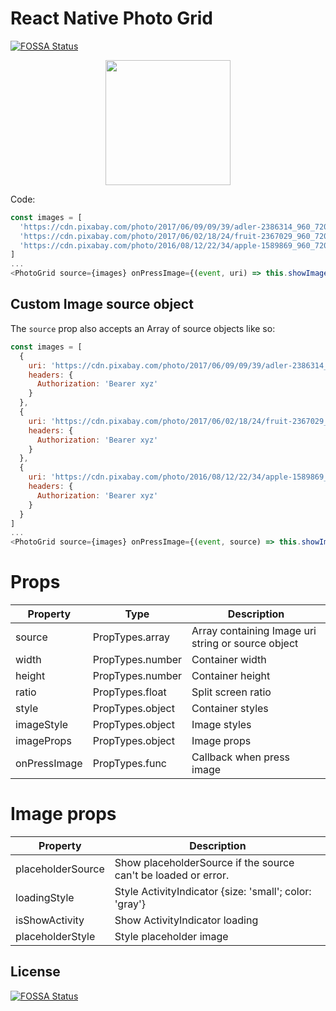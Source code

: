 # React Native Photo Grid
[![FOSSA Status](https://app.fossa.io/api/projects/git%2Bgithub.com%2Fduyluonglc%2Freact-native-thumbnail-grid.svg?type=shield)](https://app.fossa.io/projects/git%2Bgithub.com%2Fduyluonglc%2Freact-native-thumbnail-grid?ref=badge_shield)

<p align="center">
  <img src="https://github.com/duyluonglc/react-native-photo-grid/blob/master/grid.gif?raw=true" width=200/>
</p>

Code:

```js
const images = [
  'https://cdn.pixabay.com/photo/2017/06/09/09/39/adler-2386314_960_720.jpg',
  'https://cdn.pixabay.com/photo/2017/06/02/18/24/fruit-2367029_960_720.jpg',
  'https://cdn.pixabay.com/photo/2016/08/12/22/34/apple-1589869_960_720.jpg'
]
...
<PhotoGrid source={images} onPressImage={(event, uri) => this.showImage(uri)} />

```

## Custom Image source object

The `source` prop also accepts an Array of source objects like so:

```js
const images = [
  {
    uri: 'https://cdn.pixabay.com/photo/2017/06/09/09/39/adler-2386314_960_720.jpg',
    headers: {
      Authorization: 'Bearer xyz'
    }
  },
  {
    uri: 'https://cdn.pixabay.com/photo/2017/06/02/18/24/fruit-2367029_960_720.jpg',
    headers: {
      Authorization: 'Bearer xyz'
    }
  },
  {
    uri: 'https://cdn.pixabay.com/photo/2016/08/12/22/34/apple-1589869_960_720.jpg'
    headers: {
      Authorization: 'Bearer xyz'
    }
  }
]
...
<PhotoGrid source={images} onPressImage={(event, source) => this.showImage(source.uri)} />
```

# Props

Property | Type | Description
------------ | ------------- | -------------
source | PropTypes.array | Array containing Image uri string or source object
width | PropTypes.number | Container width
height | PropTypes.number | Container height
ratio | PropTypes.float | Split screen ratio
style | PropTypes.object | Container styles
imageStyle | PropTypes.object | Image styles
imageProps | PropTypes.object | Image props
onPressImage | PropTypes.func | Callback when press image

# Image props
Property | Description
------------ | -------------
placeholderSource	| Show placeholderSource if the source can't be loaded or error.
loadingStyle | Style ActivityIndicator {size: 'small'; color: 'gray'}
isShowActivity | Show ActivityIndicator loading
placeholderStyle | Style placeholder image

## License
[![FOSSA Status](https://app.fossa.io/api/projects/git%2Bgithub.com%2Fduyluonglc%2Freact-native-thumbnail-grid.svg?type=large)](https://app.fossa.io/projects/git%2Bgithub.com%2Fduyluonglc%2Freact-native-thumbnail-grid?ref=badge_large)
